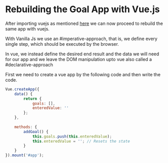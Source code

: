 # Rebuilding the Goal App with Vue.js
After importing vuejs as mentioned [here](Importing%20Vue%20via%20CDN.md) we can now proceed to rebuild the same app with vuejs.

With Vanilla Js we use an #imperative-approach, that is, we define every single step, which should be executed by the browser. 

In vue, we instead define the desired end result and the data we will need for our app and we leave the DOM manipulation upto vue also called a #declarative-approach

First we need to create a vue app by the following code and then write the code.

```js
Vue.createApp({
	data() {
		return {
			goals: [],
			enteredValue: ''
		};
	},
	
	methods: {
		addGoal() {
			this.goals.push(this.enteredValue);
			this.enteredValue = ''; // Resets the state
		}
	}
}).mount('#app');
```

